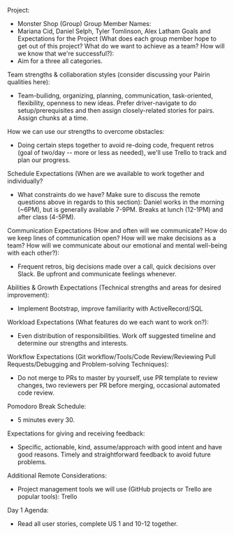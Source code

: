Project: 
  - Monster Shop (Group) 
Group Member Names:
  - Mariana Cid, Daniel Selph, Tyler Tomlinson, Alex Latham
Goals and Expectations for the Project (What does each group member hope to get out of this project? What do we want to achieve as a team? How will we know that we're successful?):
  - Aim for a three all categories.

Team strengths & collaboration styles (consider discussing your Pairin qualities here):
  - Team-builidng, organizing, planning, communication, task-oriented, flexibility, openness to new ideas. Prefer driver-navigate to do setup/prerequisites and then assign closely-related stories for pairs. Assign chunks at a time.

How we can use our strengths to overcome obstacles:
  - Doing certain steps together to avoid re-doing code, frequent retros (goal of two/day -- more or less as needed), we'll use Trello to track and plan our progress.

Schedule Expectations (When are we available to work together and individually?
  - What constraints do we have? Make sure to discuss the remote questions above in regards to this section): Daniel works in the morning (~6PM), but is generally available 7-9PM. Breaks at lunch (12-1PM) and after class (4-5PM).

Communication Expectations (How and often will we communicate? How do we keep lines of communication open? How will we make decisions as a team? How will we communicate about our emotional and mental well-being with each other?):
  - Frequent retros, big decisions made over a call, quick decisions over Slack. Be upfront and communicate feelings whenever.

Abilities & Growth Expectations (Technical strengths and areas for desired improvement):
  - Implement Bootstrap, improve familiarity with ActiveRecord/SQL
  
Workload Expectations (What features do we each want to work on?):
  - Even distribution of responsibilities. Work off suggested timeline and determine our strengths and interests.

Workflow Expectations (Git workflow/Tools/Code Review/Reviewing Pull Requests/Debugging and Problem-solving Techniques):
  - Do not merge to PRs to master by yourself, use PR template to review changes, two reviewers per PR before merging, occasional automated code review.

Pomodoro Break Schedule:
  - 5 minutes every 30.

Expectations for giving and receiving feedback:
  - Specific, actionable, kind, assume/approach with good intent and have good reasons. Timely and straightforward feedback to avoid future problems.

Additional Remote Considerations:
  - Project management tools we will use (GitHub projects or Trello are popular tools): Trello

Day 1 Agenda:
  - Read all user stories, complete US 1 and 10-12 together.
